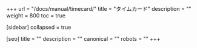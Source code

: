 +++
url = "/docs/manual/timecard/"
title = "タイムカード"
description = ""
weight = 800
toc = true

[sidebar]
collapsed = true

[seo]
title = ""
description = ""
canonical = ""
robots = ""
+++
